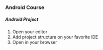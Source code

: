 ### Android Course

##### Android Project

1. Open your editor
2. Add project structure on your favorite IDE
3. Open in your browser
